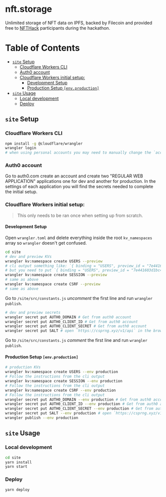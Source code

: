 # nft.storage <!-- omit in toc -->

Unlimited storage of NFT data on IPFS, backed by Filecoin and provided free to [NFTHack](https://nfthack.ethglobal.co/) participants during the hackathon.

# Table of Contents <!-- omit in toc -->
- [`site` Setup](#site-setup)
  - [Cloudflare Workers CLI](#cloudflare-workers-cli)
  - [Auth0 account](#auth0-account)
  - [Cloudflare Workers initial setup:](#cloudflare-workers-initial-setup)
    - [Development Setup](#development-setup)
    - [Production Setup `[env.production]`](#production-setup-envproduction)
- [`site` Usage](#site-usage)
  - [Local development](#local-development)
  - [Deploy](#deploy)
   


## `site` Setup 
### Cloudflare Workers CLI
```bash
npm install -g @cloudflare/wrangler
wrangler login
# when using personal accounts you may need to manually change the `account_id` inside `wrangler.toml` 
```

### Auth0 account
Go to auth0.com create an account and create two "REGULAR WEB APPLICATION" applications one for dev and another for production. In the settings of each application you will find the secrets needed to complete the initial setup.

### Cloudflare Workers initial setup:
> This only needs to be ran once when setting up from scratch.  
   

#### Development Setup   

Open `wrangler.toml` and delete everything inside the root `kv_namespaces` array so `wrangler` doesn't get confused.

```bash
cd site
# dev and preview KVs
wrangler kv:namespace create USERS --preview
# cli output something like: `{ binding = "USERS", preview_id = "7e441603d1bc4d5a87f6cecb959018e4" }`
# but you need to put `{ binding = "USERS", preview_id = "7e441603d1bc4d5a87f6cecb959018e4", id = "7e441603d1bc4d5a87f6cecb959018e4" }` inside the `kv_namespaces`.
wrangler kv:namespace create SESSION --preview
# same as above
wrangler kv:namespace create CSRF --preview
# same as above
```
Go to `/site/src/constants.js` *uncomment* the first line and run `wrangler publish`.

```bash
# dev and preview secrets
wrangler secret put AUTH0_DOMAIN # Get from auth0 account
wrangler secret put AUTH0_CLIENT_ID # Get from auth0 account
wrangler secret put AUTH0_CLIENT_SECRET # Get from auth0 account
wrangler secret put SALT # open `https://csprng.xyz/v1/api` in the browser and use the value of `Data`
```
Go to `/site/src/constants.js` *comment* the first line and run `wrangler publish`.

#### Production Setup `[env.production]`
```bash
# production KVs
wrangler kv:namespace create USERS --env production
# Follow the instructions from the cli output
wrangler kv:namespace create SESSION --env production
# Follow the instructions from the cli output
wrangler kv:namespace create CSRF --env production
# Follow the instructions from the cli output
wrangler secret put AUTH0_DOMAIN --env production # Get from auth0 account
wrangler secret put AUTH0_CLIENT_ID --env production # Get from auth0 account
wrangler secret put AUTH0_CLIENT_SECRET --env production # Get from auth0 account
wrangler secret put SALT --env production # open `https://csprng.xyz/v1/api` in the browser and use the value of `Data`
wrangler publish --env production
```

## `site` Usage

### Local development
```bash
cd site
yarn install
yarn start
```

### Deploy
`yarn deploy`
